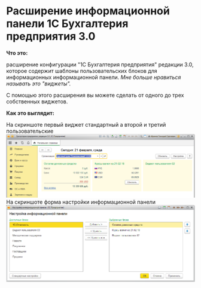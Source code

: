 # Расширение информационной панели 1С Бухгалтерия предприятия 3.0

__Что это:__

расширение конфигурации "1С Бухгалтерия предприятия" редакции 3.0, которое содержит шаблоны пользовательских блоков для информационных информационной панели. _Мне больше нравиться называть это "виджеты"._

С помощью этого расширения вы можете сделать от одного до трех собственных виджетов.

__Как это выглядит:__

На скриншоте первый виджет стандартный а второй и третий пользовательские
![скриншот 1](./PIC/pic01.png)
На скриншоте форма настройки информационной панели
![скриншот 1](./PIC/pic02.png)
